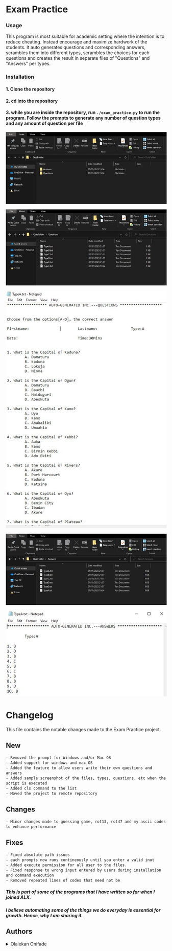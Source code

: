 # Exam Practice

### Usage

This program is most suitable for academic setting where the intention is to reduce cheating. Instead encourage and maximize hardwork of the students.
It auto generates questions and corresponding answers, scrambles them into different types, scrambles the choices for each questions and creates the result in separate files of "Questions" and "Answers" per types.

### Installation

#### **1. Clone the repository**
#### **2. cd into the repository**
#### **3. while you are inside the repository, run `./exam_practice.py` to run the program. Follow the prompts to generate any number of question types and any amount of question per file**

![image1](.folder_QA.JPG)

![image2](.questions_types.JPG)

![image3](.questions.JPG)

![image4](.answers_types.JPG)

![image5](.answers.JPG)

# Changelog
This file contains the notable changes made to the Exam Practice project.

## New
	- Removed the prompt for Windows and/or Mac OS
	- Added support for windows and mac OS
	- Added the feature to allow users write their own questions and answers
	- Added sample screenshot of the files, types, questions, etc when the script is executed
    - Added cls command to the list
    - Moved the project to remote repository


## Changes
	- Minor changes made to guessing game, rot13, rot47 and my ascii codes to enhance performance


## Fixes
	- Fixed absolute path issues
	- each prompts now runs contineously until you enter a valid inut
	- Added execute permission for all user to the files.
    - Fixed response to wrong input entered by users during installation and command execution
	- Removed repeated lines of codes that need not be




##### This is part of some of the programs that I have written so far when I joined ALX.
##### I believe automating some of the things we do everyday is essential for growth. Hence, why I am sharing it.

## Authors
<details>
    <summary>Olalekan Onifade</summary>
    <ul>
    <li><a href="https://www.github.com/locustbea">Github</a></li>
    <li><a href="https://www.twitter.com/locustbea">Twitter</a></li>
    <li><a href="mailto:locustbea@yahoo.com">e-mail</a></li>
    <li><a href="https://www.facebook.com/BABAGBA">Facebook</a></li>
    <li><a href="https://www.instagram.com/i_am_fabulurs">Instagram</a></li>
    <li><a href="https://www.linkedin.com/in/locustbea">Linkedin</a></li>
    </ul>
</details>
